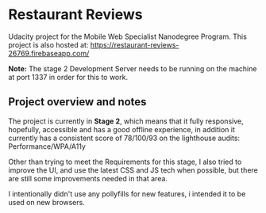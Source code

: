 # Restaurant Reviews
Udacity project for the Mobile Web Specialist Nanodegree Program.
This project is also hosted at: https://restaurant-reviews-26769.firebaseapp.com/

**Note:** The stage 2 Development Server needs to be running on the machine at port 1337 in order for this to work.

## Project overview and notes
The project is currently in **Stage 2**, which means that it fully responsive, hopefully, accessible and has a good offline experience, in addition it currently has a consistent score of 78/100/93 on the lighthouse audits: Performance/WPA/A11y

Other than trying to meet the Requirements for this stage, I also tried to improve the UI, and use the latest CSS and JS tech when possible, but there are still some improvements needed in that area.

I intentionally didn't use any pollyfills for new features, i intended it to be used on new browsers.
